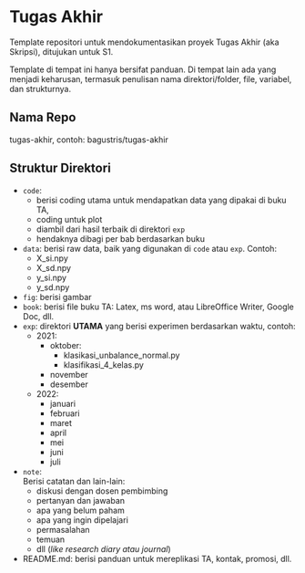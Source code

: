 # Tugas Akhir  
Template repositori untuk mendokumentasikan proyek Tugas Akhir (aka Skripsi), ditujukan untuk S1.

Template di tempat ini hanya bersifat panduan. Di tempat lain ada yang menjadi keharusan, termasuk 
penulisan nama direktori/folder, file, variabel, dan strukturnya.

## Nama Repo
tugas-akhir, contoh: bagustris/tugas-akhir

## Struktur Direktori
- `code`: 
   - berisi coding utama untuk mendapatkan data yang dipakai di buku TA, 
   - coding untuk plot
   - diambil dari hasil terbaik di direktori `exp`
   - hendaknya dibagi per bab berdasarkan buku
- `data`: berisi raw data, baik yang digunakan di `code` atau `exp`. Contoh:  
   - X_si.npy
   - X_sd.npy
   - y_si.npy
   - y_sd.npy
- `fig`: berisi gambar
- `book`: berisi file buku TA: Latex, ms word, atau LibreOffice Writer, Google Doc, dll.
- `exp`: direktori **UTAMA** yang berisi experimen berdasarkan waktu, contoh:  
   - 2021:
      - oktober:  
         - klasikasi_unbalance_normal.py  
         - klasifikasi_4_kelas.py  
      - november
      - desember
   - 2022:  
      - januari
      - februari
      - maret  
      - april 
      - mei   
      - juni
      - juli
- `note`:  
  Berisi catatan dan lain-lain:  
  - diskusi dengan dosen pembimbing
  - pertanyan dan jawaban
  - apa yang belum paham
  - apa yang ingin dipelajari
  - permasalahan
  - temuan
  - dll (*like research diary atau journal*)
- README.md: berisi panduan untuk mereplikasi TA, kontak, promosi, dll.
